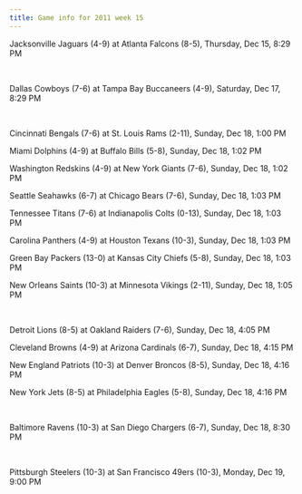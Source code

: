 ```yaml
---
title: Game info for 2011 week 15
---
```

Jacksonville Jaguars (4-9) at Atlanta Falcons (8-5), Thursday, Dec 15, 8:29 PM


<br/>

Dallas Cowboys (7-6) at Tampa Bay Buccaneers (4-9), Saturday, Dec 17, 8:29 PM


<br/>

Cincinnati Bengals (7-6) at St. Louis Rams (2-11), Sunday, Dec 18, 1:00 PM

Miami Dolphins (4-9) at Buffalo Bills (5-8), Sunday, Dec 18, 1:02 PM

Washington Redskins (4-9) at New York Giants (7-6), Sunday, Dec 18, 1:02 PM

Seattle Seahawks (6-7) at Chicago Bears (7-6), Sunday, Dec 18, 1:03 PM

Tennessee Titans (7-6) at Indianapolis Colts (0-13), Sunday, Dec 18, 1:03 PM

Carolina Panthers (4-9) at Houston Texans (10-3), Sunday, Dec 18, 1:03 PM

Green Bay Packers (13-0) at Kansas City Chiefs (5-8), Sunday, Dec 18, 1:03 PM

New Orleans Saints (10-3) at Minnesota Vikings (2-11), Sunday, Dec 18, 1:05 PM


<br/>

Detroit Lions (8-5) at Oakland Raiders (7-6), Sunday, Dec 18, 4:05 PM

Cleveland Browns (4-9) at Arizona Cardinals (6-7), Sunday, Dec 18, 4:15 PM

New England Patriots (10-3) at Denver Broncos (8-5), Sunday, Dec 18, 4:16 PM

New York Jets (8-5) at Philadelphia Eagles (5-8), Sunday, Dec 18, 4:16 PM


<br/>

Baltimore Ravens (10-3) at San Diego Chargers (6-7), Sunday, Dec 18, 8:30 PM


<br/>

Pittsburgh Steelers (10-3) at San Francisco 49ers (10-3), Monday, Dec 19, 9:00 PM

